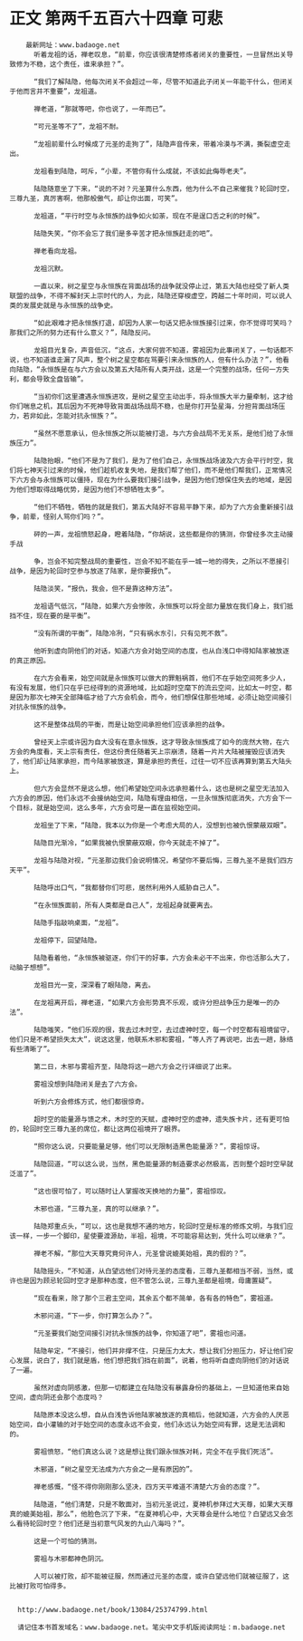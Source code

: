 # 正文 第两千五百六十四章 可悲
        最新网址：www.badaoge.net
          听着龙祖的话，禅老叹息，“前辈，你应该很清楚修炼者闭关的重要性，一旦冒然出关导致修为不稳，这个责任，谁来承担？”。
      
          “我们了解陆隐，他每次闭关不会超过一年，尽管不知道此子闭关一年能干什么，但闭关于他而言并不重要”，龙祖道。
      
          禅老道，“那就等吧，你也说了，一年而已”。
      
          “可元圣等不了”，龙祖不耐。
      
          “龙祖前辈什么时候成了元圣的走狗了”，陆隐声音传来，带着冷漠与不满，撕裂虚空走出。
      
          龙祖看到陆隐，呵斥，“小辈，不管你有什么成就，不该如此侮辱老夫”。
      
          陆隐随意坐了下来，“说的不对？元圣算什么东西，他为什么不自己来催我？轮回时空，三尊九圣，真厉害啊，他那般傲气，却让你出面，可笑”。
      
          龙祖道，“平行时空与永恒族的战争如火如荼，现在不是逞口舌之利的时候”。
      
          陆隐失笑，“你不会忘了我们是多辛苦才把永恒族赶走的吧”。
      
          禅老看向龙祖。
      
          龙祖沉默。
      
          一直以来，树之星空与永恒族在背面战场的战争就没停止过，第五大陆也经受了新人类联盟的战争，不得不解封天上宗时代的人，为此，陆隐还穿梭虚空，跨越二十年时间，可以说人类的发展史就是与永恒族的战争史。
      
          “如此艰难才把永恒族打退，却因为人家一句话又把永恒族接引过来，你不觉得可笑吗？那我们之所的努力还有什么意义？”，陆隐反问。
      
          龙祖目光复杂，声音低沉，“这点，大家何尝不知道，雾祖因为此事闭关了，一句话都不说，也不知道谁走漏了风声，整个树之星空都在骂要引来永恒族的人，但有什么办法？”，他看向陆隐，“永恒族是在与六方会以及第五大陆所有人类开战，这是一个完整的战场，任何一方失利，都会导致全盘皆输”。
      
          “当初你们这里遭遇永恒族进攻，是树之星空主动出手，将永恒族大半力量牵制，这才给你们喘息之机，其后因为不死神导致背面战场战局不稳，也是你打开坠星海，分担背面战场压力，若非如此，怎能对抗永恒族？”。
      
          “虽然不愿意承认，但永恒族之所以能被打退，与六方会战局不无关系，是他们给了永恒族压力”。
      
          陆隐抬眼，“他们不是为了我们，是为了他们自己，永恒族战场波及六方会平行时空，我们将七神天引过来的时候，他们趁机收复失地，是我们帮了他们，而不是他们帮我们，正常情况下六方会与永恒族可以僵持，现在为什么要我们接引战争，是因为他们想保住失去的地域，是因为他们想取得战略优势，是因为他们不想牺牲太多”。
      
          “他们不牺牲，牺牲的就是我们，第五大陆好不容易平静下来，却为了六方会重新接引战争，前辈，怪别人骂你们吗？”。
      
          砰的一声，龙祖愤怒起身，瞪着陆隐，“你胡说，这些都是你的猜测，你曾经多次主动接手战
      
          争，岂会不知完整战局的重要性，岂会不知不能在乎一城一地的得失，之所以不愿接引战争，是因为轮回时空参与放逐了陆家，是你要报仇”。
      
          陆隐淡笑，“报仇，我会，但不是靠这种方法”。
      
          龙祖语气低沉，“陆隐，如果六方会惨败，永恒族可以将全部力量放在我们身上，我们抵挡不住，现在要的是平衡”。
      
          “没有所谓的平衡”，陆隐冷冽，“只有祸水东引，只有见死不救”。
      
          他听到虚向阴他们的对话，知道六方会对始空间的态度，也从白浅口中得知陆家被放逐的真正原因。
      
          在六方会看来，始空间就是永恒族可以做大的罪魁祸首，他们不在乎始空间死多少人，有没有发展，他们只在乎已经得到的资源地域，比如超时空麾下的流云空间，比如太一时空，都是因为那次七神天全部降临才给了六方会机会，而今，他们想保住那些地域，必须让始空间接引对抗永恒族的战争。
      
          这不是整体战局的平衡，而是让始空间承担他们应该承担的战争。
      
          曾经天上宗或许因为自大没有在意永恒族，这才导致永恒族成了如今的庞然大物，在六方会的角度看，天上宗有责任，但这份责任随着天上宗崩溃，随着一片片大陆被摧毁应该消失了，他们却让陆家承担，而今陆家被放逐，算是承担的责任，过往一切不应该再算到第五大陆头上。
      
          但六方会显然不是这么想，他们希望始空间永远承担着什么，这也是树之星空无法加入六方会的原因，他们永远不会接纳始空间，陆隐有理由相信，一旦永恒族彻底消失，六方会下一个目标，就是始空间，这么多年，六方会可是一直在监视始空间。
      
          龙祖坐了下来，“陆隐，我本以为你是一个考虑大局的人，没想到也被仇恨蒙蔽双眼”。
      
          陆隐目光渐冷，“如果我被仇恨蒙蔽双眼，你今天就走不掉了”。
      
          龙祖与陆隐对视，“元圣那边我们会说明情况，希望你不要后悔，三尊九圣不是我们四方天平”。
      
          陆隐呼出口气，“我都替你们可悲，居然利用外人威胁自己人”。
      
          “在永恒族面前，所有人类都是自己人”，龙祖起身就要离去。
      
          陆隐手指敲响桌面，“龙祖”。
      
          龙祖停下，回望陆隐。
      
          陆隐看着他，“永恒族被驱逐，你们干的好事，六方会未必干不出来，你也活那么大了，动脑子想想”。
      
          龙祖目光一变，深深看了眼陆隐，离去。
      
          在龙祖离开后，禅老道，“如果六方会形势真不乐观，或许分担战争压力是唯一的办法”。
      
          陆隐嗤笑，“他们乐观的很，我去过木时空，去过虚神时空，每一个时空都有祖境留守，他们只是不希望损失太大”，说这这里，他联系木邪和雾祖，“等人齐了再说吧，出去一趟，脉络有些清晰了”。
      
          第二日，木邪与雾祖齐至，陆隐将这一趟六方会之行详细说了出来。
      
          雾祖没想到陆隐闭关是去了六方会。
      
          听到六方会修炼方式，他们都很惊奇。
      
          超时空的能量源与馈之术，木时空的天赋，虚神时空的虚神，遗失族卡片，还有更可怕的，轮回时空三尊九圣的席位，都让这两位祖境开了眼界。
      
          “照你这么说，只要能量足够，他们可以无限制造黑色能量源？”，雾祖惊讶。
      
          陆隐回道，“可以这么说，当然，黑色能量源的制造要求必然极高，否则整个超时空早就泛滥了”。
      
          “这也很可怕了，可以随时让人掌握改天换地的力量”，雾祖惊叹。
      
          木邪也道，“三尊九圣，真的可以继承？”。
      
          陆隐郑重点头，“可以，这也是我想不通的地方，轮回时空是标准的修炼文明，与我们应该一样，一步一个脚印，星使要渡源劫，半祖，祖境，不可能容易达到，凭什么可以继承？”。
      
          禅老不解，“那位大天尊究竟何许人，元圣曾说媲美始祖，真的假的？”。
      
          陆隐摇头，“不知道，从白望远他们对待元圣的态度看，三尊九圣都相当不弱，当然，或许也是因为顾忌轮回时空才是那种态度，但不管怎么说，三尊九圣都是祖境，毋庸置疑”。
      
          “现在看来，除了那个三君主空间，其余五个都不简单，各有各的特色”，雾祖道。
      
          木邪问道，“下一步，你打算怎么办？”。
      
          “元圣要我们始空间接引对抗永恒族的战争，你知道了吧”，雾祖也问道。
      
          陆隐牟定，“不接引，他们并非撑不住，只是压力太大，想让我们分担压力，好让他们安心发展，说白了，我们就是盾，他们想把我们挡在前面”，说着，他将听自虚向阴他们的对话说了一遍。
      
          虽然对虚向阴感激，但那一切都建立在陆隐没有暴露身份的基础上，一旦知道他来自始空间，虚向阴还会那个态度吗？
      
          陆隐原本没这么想，自从白浅告诉他陆家被放逐的真相后，他就知道，六方会的人厌恶始空间，自小灌输的对于始空间的态度永远不会变，他们永远认为始空间有罪，这是无法调和的。
      
          雾祖愤怒，“他们真这么说？这是想让我们跟永恒族对耗，完全不在乎我们死活”。
      
          木邪道，“树之星空无法成为六方会之一是有原因的”。
      
          禅老感慨，“怪不得你刚刚那么坚决，四方天平难道不清楚六方会的态度？”。
      
          陆隐道，“他们清楚，只是不敢面对，当初元圣说过，夏神机参拜过大天尊，如果大天尊真的媲美始祖，那么”，他脸色沉了下来，“在夏神机心中，大天尊会是什么地位？白望远又会怎么看待轮回时空？他们还是当初意气风发的九山八海吗？”。
      
          这是一个可怕的猜测。
      
          雾祖与木邪都神色阴沉。
      
          人可以被打败，却不能被征服，然而通过元圣的态度，或许白望远他们就被征服了，这比被打败可怕得多。
      
      
      http://www.badaoge.net/book/13084/25374799.html
      
      请记住本书首发域名：www.badaoge.net。笔尖中文手机版阅读网址：m.badaoge.net